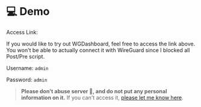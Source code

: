 # 💻 Demo

Access Link: [](https://demo.wgdashboard.dev)

If you would like to try out WGDashboard, feel free to access the link above. You won't be able to actually connect it with WireGuard since I blocked all Post/Pre script.

Username: `admin`

Password: `admin`

> **Please don't abuse server 🥺, and do not put any personal information on it.** If you can't access it, [please let me know here](https://github.com/donaldzou/WGDashboard/issues/695).